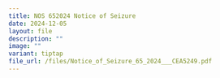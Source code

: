 ```yaml
---
title: NOS 652024 Notice of Seizure
date: 2024-12-05
layout: file
description: ""
image: ""
variant: tiptap
file_url: /files/Notice_of_Seizure_65_2024___CEA5249.pdf
---
```

